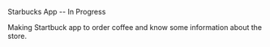 Starbucks App -- In Progress

Making Startbuck app to order coffee and know some information about the store.

